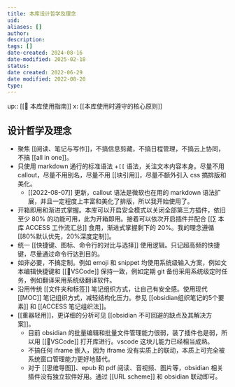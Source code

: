 ```yaml
---
title: 本库设计哲学及理念
uid: 
aliases: []
author: 
description: 
tags: []
date-created: 2024-08-16
date-modified: 2025-02-18
status: 
date created: 2022-06-29
date modified: 2022-08-20
type: 
---
```


up:: [[🧰 本库使用指南]]
x: [[本库使用时遵守的核心原则]]

## 设计哲学及理念

- 聚焦 [[阅读、笔记与写作]]，不搞信息剪藏，不搞日程管理，不搞云上协同，不搞 [[all in one]]。
- 只使用 markdown 通行的标准语法 +`[[` 语法，关注文本内容本身。尽量不用 callout，尽量不用别名，尽量不用 [[块引用]]，尽量不额外引入 css 搞排版和美化。
	- [[2022-08-07]] 更新，callout 语法是微软也在用的 markdown 语法扩展，并且一定程度上丰富和美化了排版，所以我开始使用了。
- 开箱即用和渐进式掌握。本库可以开启安全模式以关闭全部第三方插件，依旧至少 80% 的功能可用，此为开箱即用。接着可以依次开启插件并配合 [[∑ 本库 ACCESS 工作流汇总]] 食用，渐进式掌握剩下的 20%。我的理念遵循 [[80%默认优先，20%深度定制]]。
- 统一 [[快捷键、图标、命令行的对比与选择]] 使用逻辑。只记超高频的快捷键，尽量通过命令行达到目的。
- 如非必要，不搞定制。例如 emoji 和 snippet 均使用系统级输入方案，例如文本编辑快捷键和 [[🤖VSCode]] 保持一致，例如定期 git 备份采用系统级定时任务，例如翻译采用系统级翻译软件。
- 沿用传统 [[文件夹和标签]] 笔记组织方式，让自己有安全感。使用现代 [[MOC]] 笔记组织方式，减轻结构化压力。参见 [[obsidian组织笔记的5个要素]] 和 [[ACCESS 笔记组织法]]。
- [[重器轻用]]，更详细的分析可见 [[obsidian 不可回避的缺点及其解决方案]]。
	- 目前 obsidian 的批量编辑和批量文件管理能力很弱，装了插件也是弱，所以用 [[🤖VSCode]] 打开库进行。vscode 这块儿能力已经相当成熟。
	- 不搞任何 iframe 嵌入，因为 iframe 没有实质上的联动，本质上可完全被系统窗口管理能力更好地替代。
	- 对于 [[思维导图]]、epub 和 pdf 阅读、音视频、图片等，obsidian 相关插件没有独立软件好用。通过 [[URL scheme]] 和 obsidian 联动即可。
